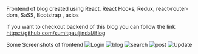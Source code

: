 Frontend of blog created using React, React Hooks, Redux, react-router-dom, SaSS, Bootstrap , axios

if you want to checkout backend of this blog you can follow the link
https://github.com/sumitpauljindal/Blog

Some Screenshots of frontend
![Login](https://user-images.githubusercontent.com/22129844/104400135-09672080-5520-11eb-8df0-8288bb379257.jpg)
![blog](https://user-images.githubusercontent.com/22129844/104400195-213ea480-5520-11eb-980c-1b53160f1615.jpg)
![search](https://user-images.githubusercontent.com/22129844/104400206-27348580-5520-11eb-87af-76a33d2543aa.jpg)
![post](https://user-images.githubusercontent.com/22129844/104400225-2ef42a00-5520-11eb-8849-916ec1dc9ae6.jpg)
![Update](https://user-images.githubusercontent.com/22129844/104400271-3ca9af80-5520-11eb-9929-a5cd390a7d9d.jpg)
